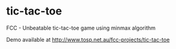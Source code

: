 # tic-tac-toe
FCC - Unbeatable tic-tac-toe game using minmax algorithm

Demo available at http://www.tosp.net.au/fcc-projects/tic-tac-toe
